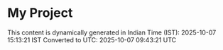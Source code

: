 # My Project

This content is dynamically generated in Indian Time (IST): 2025-10-07 15:13:21 IST
Converted to UTC: 2025-10-07 09:43:21 UTC
